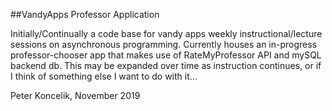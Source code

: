 ##VandyApps Professor Application

Initially/Continually a code base for vandy apps weekly instructional/lecture sessions on asynchronous programming. Currently houses an in-progress professor-chooser app that makes use of RateMyProfessor API and mySQL backend db. This may be expanded over time as instruction continues, or if I think of something else I want to do with it...

Peter Koncelik, November 2019

